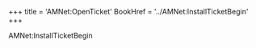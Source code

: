 +++
title = 'AMNet:OpenTicket'
BookHref = '../AMNet:InstallTicketBegin'
+++

AMNet:InstallTicketBegin
